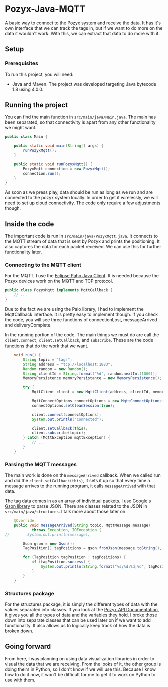 # Pozyx-Java-MQTT

A basic way to connect to the Pozyx system and receive the data. It has it's own interface that we can track the tags in, but if we want to do more on the data it wouldn't work. With this, we can extract that data to do more with it.

## Setup

### Prerequisites

To run this project, you will need:

* Java and Maven. The project was developed targeting Java bytecode 1.8 using 4.0.0.

## Running the project

You can find the main function in `src/main/java/Main.java`. The main has been separated, so that connectivity is apart from any other functionality we might want.

```java
public class Main {

    public static void main(String[] args) {
        runPozyxMqtt();
    }

    public static void runPozyxMqtt() {
        PozyxMqtt connection = new PozyxMqtt();
        connection.run();
    }
}
```

As soon as we press play, data should be run as long as we run and are connected to the pozyx system locally. In order to get it wirelessly, we will need to set up cloud connectivity. The code only require a few adjustments though.

## Inside the code

The important code is run in `src/main/java/PozyxMqtt.java`.
It connects to the MQTT stream of data that is sent by Pozyx and prints the positioning. It also captures the data for each packet received. We can use this for further functionality later.

### Connecting to the MQTT client

For the MQTT, I use the [Eclipse Paho Java Client](https://www.eclipse.org/paho/clients/java/). It is needed because the Pozyx devices work on the MQTT and TCP protocol.


```java
public class PozyxMqtt implements MqttCallback {
    // ...
}
```

Due to the fact we are using the Palo library, I had to implement the MqttCallback interface. It is pretty easy to implement though. If you check the code, you will see three functions of connectionLost, messageArrived and deliveryComplete.

In the running portion of the code. The main things we must do are call the `client.connect`, `client.setCallback`, and `subscribe`. These are the code functions that do the work that we want.

```java
    void run() {
        String topic = "tags";
        String address = "tcp://localhost:1883";
        Random random = new Random();
        String clientId = String.format("%d", random.nextInt(1000));
        MemoryPersistence memoryPersistance = new MemoryPersistence();

        try {
            MqttClient client = new MqttClient(address, clientId, memoryPersistance);

            MqttConnectOptions connectOptions = new MqttConnectOptions();
            connectOptions.setCleanSession(true);

            client.connect(connectOptions);
            System.out.println("Connected");

            client.setCallback(this);
            client.subscribe(topic);
        } catch (MqttException mqttException) {
            // ...
        }
    }
```


### Parsing the MQTT messages

The main work is done on the `messageArrived` callback. When we called run and did the `client.setCallback(this)`, it sets it up so that every time a message arrives to the running program, it calls `messageArrived` with that data.

The tag data comes in as an array of individual packets. I use Google's [Gson library](https://github.com/google/gson) to parse JSON.
There are classes related to the JSON in `src/main/java/structures`. I talk more about those later on.

```java
    @Override
    public void messageArrived(String topic, MqttMessage message)
            throws Exception, IOException {
//        System.out.println(message);

        Gson gson = new Gson();
        TagPosition[] tagPositions = gson.fromJson(message.toString(), TagPosition[].class);

        for (TagPosition tagPosition : tagPositions) {
            if (tagPosition.success) {
                System.out.println(String.format("%s;%d;%d;%d", tagPosition.tagId, tagPosition.data.coordinates.x, tagPosition.data.coordinates.y, tagPosition.data.coordinates.z));
            }
        }
    }
```

### Structures package

For the structures package, it is simply the different types of data with the values separated into classes. If you look at the [Pozyx API Documentation](http://api-docs.pozyx.io/1.X/01-mqtt.html#pozyx-mqtt-api-v2-0), it gives you all the types of data and the variables they hold. I broke those down into separate classes that can be used later on if we want to add functionality. It also allows us to logically keep track of how the data is broken down. 

## Going forward

From here, I was planning on using data visualization libraries in order to visual the data that we are receiving. From the looks of it, the other group is doing theirs in Python, so I don't know if we will use this. Because I know how to do it now, it won't be difficult for me to get it to work on Python to use with them.